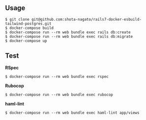 ## Usage
```
$ git clone git@github.com:shota-nagato/rails7-docker-esbuild-tailwind-postgres.git
$ docker-compose build
$ docker-compose run --rm web bundle exec rails db:create
$ docker-compose run --rm web bundle exec rails db:migrate
$ docker-compose up
```

## Test
**RSpec**
```
$ docker-compose run --rm web bundle exec rspec
```

**Rubocop**
```
$ docker-compose run --rm web bundle exec rubocop
```

**haml-lint**
```
$ docker-compose run --rm web bundle exec haml-lint app/views
```